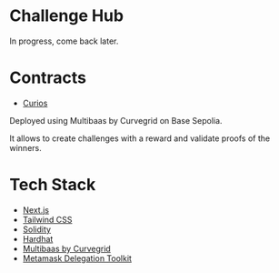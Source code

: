 # Challenge Hub 

In progress, come back later.

# Contracts

- [Curios](https://base-sepolia.blockscout.com/address/0xB6Da7d8996b4510f95fA6704AC7ACAB69CFd51a9?tab=txs)

Deployed using Multibaas by Curvegrid on Base Sepolia.

It allows to create challenges with a reward and validate proofs of the winners.


# Tech Stack

- [Next.js](https://nextjs.org/)
- [Tailwind CSS](https://tailwindcss.com/)
- [Solidity](https://soliditylang.org/)
- [Hardhat](https://hardhat.org/)
- [Multibaas by Curvegrid](https://docs.curvegrid.com/multibaas/)
- [Metamask Delegation Toolkit](https://docs.gator.metamask.io/get-started/quickstart)